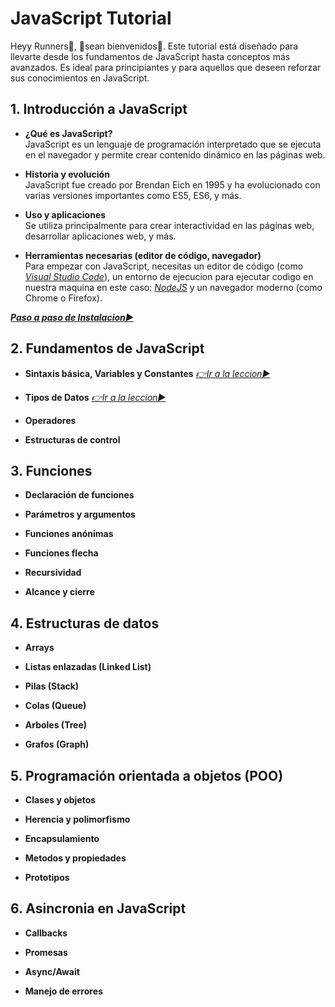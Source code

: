 
# JavaScript Tutorial

Heyy Runners🤖, 👋sean bienvenidos👋.
Este tutorial está diseñado para llevarte desde los fundamentos de JavaScript hasta conceptos más avanzados. Es ideal para principiantes y para aquellos que deseen reforzar sus conocimientos en JavaScript.

## 1. Introducción a JavaScript
- **¿Qué es JavaScript?**  
JavaScript es un lenguaje de programación interpretado que se ejecuta en el navegador y permite crear contenido dinámico en las páginas web.

- **Historia y evolución**  
JavaScript fue creado por Brendan Eich en 1995 y ha evolucionado con varias versiones importantes como ES5, ES6, y más.

- **Uso y aplicaciones**  
Se utiliza principalmente para crear interactividad en las páginas web, desarrollar aplicaciones web, y más.

- **Herramientas necesarias (editor de código, navegador)**  
Para empezar con JavaScript, necesitas un editor de código (como [*Visual Studio Code*](https://code.visualstudio.com)), un entorno de ejecucion para ejecutar codigo en nuestra maquina en este caso: [*NodeJS*](https://nodejs.org/en) y un navegador moderno (como Chrome o Firefox).


**[*Paso a paso de Instalacion▶️*](./docs/1-Instalacion.md)**


## 2. Fundamentos de JavaScript
- **Sintaxis básica, Variables y Constantes**
[*👉Ir a la leccion▶️*](./docs/2-FundamentosJS.md)
- **Tipos de Datos**
[*👉Ir a la leccion▶️*](./docs/2-TiposDatos.md)
- **Operadores**

- **Estructuras de control**

## 3. Funciones
- **Declaración de funciones**  

- **Parámetros y argumentos**  

- **Funciones anónimas**  

- **Funciones flecha**  

- **Recursividad**

- **Alcance y cierre**  

## 4. Estructuras de datos

- **Arrays**

- **Listas enlazadas (Linked List)**

- **Pilas (Stack)**

- **Colas (Queue)**

- **Arboles (Tree)**

- **Grafos (Graph)**

## 5. Programación orientada a objetos (POO)

- **Clases y objetos**

- **Herencia y polimorfismo**

- **Encapsulamiento**

- **Metodos y propiedades**

- **Prototipos**

## 6. Asincronia en JavaScript

- **Callbacks**

- **Promesas**

- **Async/Await**

- **Manejo de errores**
